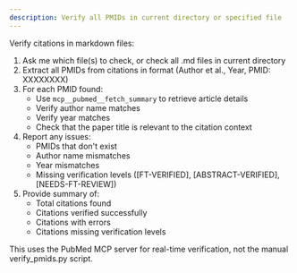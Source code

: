 ```yaml
---
description: Verify all PMIDs in current directory or specified file
---
```


Verify citations in markdown files:

1. Ask me which file(s) to check, or check all .md files in current directory
2. Extract all PMIDs from citations in format (Author et al., Year, PMID: XXXXXXXX)
3. For each PMID found:
   - Use `mcp__pubmed__fetch_summary` to retrieve article details
   - Verify author name matches
   - Verify year matches
   - Check that the paper title is relevant to the citation context
4. Report any issues:
   - PMIDs that don't exist
   - Author name mismatches
   - Year mismatches
   - Missing verification levels ([FT-VERIFIED], [ABSTRACT-VERIFIED], [NEEDS-FT-REVIEW])
5. Provide summary of:
   - Total citations found
   - Citations verified successfully
   - Citations with errors
   - Citations missing verification levels

This uses the PubMed MCP server for real-time verification, not the manual verify_pmids.py script.
